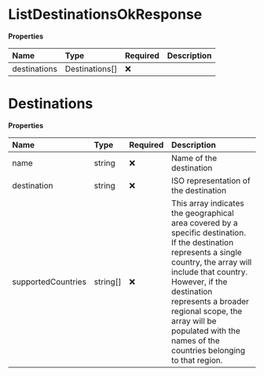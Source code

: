 # ListDestinationsOkResponse

**Properties**

| Name         | Type           | Required | Description |
| :----------- | :------------- | :------- | :---------- |
| destinations | Destinations[] | ❌       |             |

# Destinations

**Properties**

| Name               | Type     | Required | Description                                                                                                                                                                                                                                                                                                               |
| :----------------- | :------- | :------- | :------------------------------------------------------------------------------------------------------------------------------------------------------------------------------------------------------------------------------------------------------------------------------------------------------------------------ |
| name               | string   | ❌       | Name of the destination                                                                                                                                                                                                                                                                                                   |
| destination        | string   | ❌       | ISO representation of the destination                                                                                                                                                                                                                                                                                     |
| supportedCountries | string[] | ❌       | This array indicates the geographical area covered by a specific destination. If the destination represents a single country, the array will include that country. However, if the destination represents a broader regional scope, the array will be populated with the names of the countries belonging to that region. |

<!-- This file was generated by liblab | https://liblab.com/ -->
